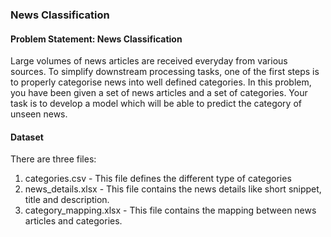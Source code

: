 ### News Classification

#### Problem Statement: News Classification

Large volumes of news articles are received everyday from various sources. To simplify downstream processing tasks, one of the first steps is to properly categorise news into well defined categories. In this problem, you have been given a set of news articles and a set of categories. Your task is to develop a model which will be able to predict the category of unseen news.


#### Dataset
There are three files:
1. categories.csv - This file defines the different type of categories 
2. news_details.xlsx - This file contains the news details like short snippet, title and description.
3. category_mapping.xlsx - This file contains the mapping between news articles and categories.
